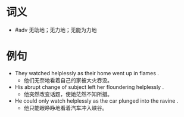 # 词义
- #adv 无助地；无力地；无能为力地
# 例句
- They watched helplessly as their home went up in flames .
	- 他们无奈地看着自己的家被大火吞没。
- His abrupt change of subject left her floundering helplessly .
	- 他突然改变话题，使她茫然不知所措。
- He could only watch helplessly as the car plunged into the ravine .
	- 他只能眼睁睁地看着汽车冲入峡谷。
